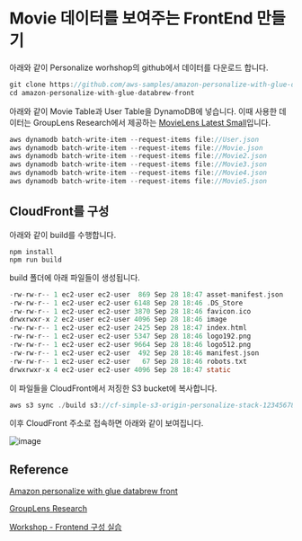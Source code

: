 # Movie 데이터를 보여주는 FrontEnd 만들기

아래와 같이 Personalize worhshop의 github에서 데이터를 다운로드 합니다. 

```c
git clone https://github.com/aws-samples/amazon-personalize-with-glue-databrew-front
cd amazon-personalize-with-glue-databrew-front
```

아래와 같이 Movie Table과 User Table을 DynamoDB에 넣습니다. 이때 사용한 데이터는 GroupLens Research에서 제공하는 [MovieLens Latest Small](https://grouplens.org/datasets/movielens/)입니다. 


```c
aws dynamodb batch-write-item --request-items file://User.json
aws dynamodb batch-write-item --request-items file://Movie.json
aws dynamodb batch-write-item --request-items file://Movie2.json
aws dynamodb batch-write-item --request-items file://Movie3.json
aws dynamodb batch-write-item --request-items file://Movie4.json
aws dynamodb batch-write-item --request-items file://Movie5.json
```

## CloudFront를 구성

아래와 같이 build를 수행합니다. 

```
npm install
npm run build
```

build 폴더에 아래 파일들이 생성됩니다. 

```c
-rw-rw-r-- 1 ec2-user ec2-user  869 Sep 28 18:47 asset-manifest.json
-rw-rw-r-- 1 ec2-user ec2-user 6148 Sep 28 18:46 .DS_Store
-rw-rw-r-- 1 ec2-user ec2-user 3870 Sep 28 18:46 favicon.ico
drwxrwxr-x 2 ec2-user ec2-user 4096 Sep 28 18:46 image
-rw-rw-r-- 1 ec2-user ec2-user 2425 Sep 28 18:47 index.html
-rw-rw-r-- 1 ec2-user ec2-user 5347 Sep 28 18:46 logo192.png
-rw-rw-r-- 1 ec2-user ec2-user 9664 Sep 28 18:46 logo512.png
-rw-rw-r-- 1 ec2-user ec2-user  492 Sep 28 18:46 manifest.json
-rw-rw-r-- 1 ec2-user ec2-user   67 Sep 28 18:46 robots.txt
drwxrwxr-x 4 ec2-user ec2-user 4096 Sep 28 18:47 static
```

이 파일들을 CloudFront에서 저징한 S3 bucket에 복사합니다. 

```c
aws s3 sync ./build s3://cf-simple-s3-origin-personalize-stack-123456789012
```

이후 CloudFront 주소로 접속하면 아래와 같이 보여집니다. 

![image](https://user-images.githubusercontent.com/52392004/192904233-2d10383e-cdc8-405a-b456-174539a7ec00.png)


## Reference 

[Amazon personalize with glue databrew front](https://github.com/aws-samples/amazon-personalize-with-glue-databrew-front)

[GroupLens Research](https://grouplens.org/datasets/movielens/)

[Workshop - Frontend 구성 실습](https://catalog.us-east-1.prod.workshops.aws/workshops/ed82a5d4-6630-41f0-a6a1-9345898fa6ec/ko-KR/prerequisites/frontend-setup/frontend-setup-lab)
